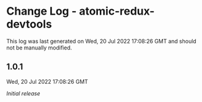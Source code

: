 # Change Log - atomic-redux-devtools

This log was last generated on Wed, 20 Jul 2022 17:08:26 GMT and should not be manually modified.

## 1.0.1
Wed, 20 Jul 2022 17:08:26 GMT

_Initial release_

